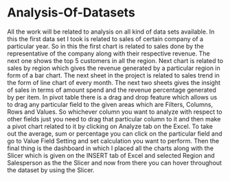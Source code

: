 # Analysis-Of-Datasets
All the work will be related to analysis on all kind of data sets available.
In this the first data set I took is related to sales of
certain company of a particular year. So in this the first chart
is related to sales done by the representative of the company 
along with their respective revenue.
The next one shows the top 5 customers in all the region. 
Next chart is related to sales by region which gives the revenue generated by a particular region in form of a bar chart.
The next sheet in the project is related to sales trend in the
form of line chart of every month.
The next two sheets gives the insight of sales in terms of 
amount spend and the revenue percentage generated by per item.
In pivot table there is a drag and drop feature which allows 
us to drag any particular field to the given areas which are
Filters, Columns, Rows and Values. So whichever column you want 
to analyze with respect to other fields just you need to drag that
particular column to it and then make a pivot chart related 
to it by clicking on Analyze tab on the Excel. To take out 
the average, sum or percentage you can click on the particular
field and go to Value Field Setting and set calculation you want to 
perform. Then the final thing is the dashboard in which I placed 
all the charts along with the Slicer which is given on the 
INSERT tab of Excel and selected Region and Salesperson as the 
the Slicer and now from there you can hover throughout the dataset
by using the Slicer.
